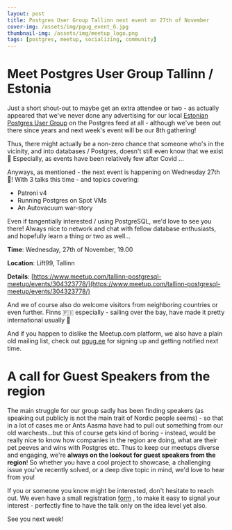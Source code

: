 ```yaml
---
layout: post
title: Postgres User Group Tallinn next event on 27th of November
cover-img: /assets/img/pgug_event_6.jpg
thumbnail-img: /assets/img/meetup_logo.png
tags: [postgres, meetup, socializing, community]
---
```


# Meet Postgres User Group Tallinn / Estonia

Just a short shout-out to maybe get an extra attendee or two - as actually appeared that we've never done any advertising
for our local [Estonian Postgres User Group](https://www.meetup.com/Tallinn-PostgreSQL-Meetup/) on the Postgres feed at all - although we've been
out there since years and next week's event will be our 8th gathering!

Thus, there might actually be a non-zero chance that someone who's in the vicinity, and into databases / Postgres, doesn't
still even know that we exist 🙂 Especially, as events have been relatively few after Covid ...

Anyways, as mentioned - the next event is happening on Wednesday 27th 🥳! With 3 talks this time - and topics covering:

* Patroni v4
* Running Postgres on Spot VMs
* An Autovacuum war-story

Even if tangentially interested / using PostgreSQL, we'd love to see you there! Always nice to network and
chat with fellow database enthusiasts, and hopefully learn a thing or two as well...

**Time**: Wednesday, 27th of November, 19.00

**Location**: Lift99, Tallinn

**Details**: [https://www.meetup.com/tallinn-postgresql-meetup/events/304323778/](https://www.meetup.com/tallinn-postgresql-meetup/events/304323778/)

And we of course also do welcome visitors from neighboring countries or even further. Finns 🇫🇮 especially - sailing
over the bay, have made it pretty international usually 🙂

And if you happen to dislike the Meetup.com platform, we also have a plain old mailing list, check out [pgug.ee](https://pgug.ee/)
for signing up and getting notified next time.

# A call for Guest Speakers from the region

The main struggle for our group sadly has been finding speakers (as speaking out publicly is not the main trait of Nordic
people seems) - so that in a lot of cases me or Ants Aasma have had to pull
out something from our old warchests...but this of course gets kind of boring - instead, would be really nice to know how
companies in the region are doing, what are their pet peeves and wins with Postgres etc. Thus to keep our meetups diverse and
engaging, we're **always on the lookout for guest speakers from the region**! So whether you have a cool project to showcase,
a challenging issue you've recently solved, or a deep dive topic in mind, we'd love to hear from you! 

If you or someone you know might be interested, don't hesitate to reach out. We even have a small registration
[form](https://docs.google.com/forms/d/e/1FAIpQLSeypqwYeevnHHrjlhzzSqGRuAVjQvCWr0oMmj_44VSSAFjXNw/viewform)
, to make it easy to signal your interest - perfectly fine to have the talk only on the idea level yet also.

See you next week!
